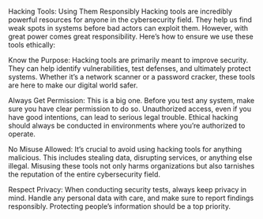 Hacking Tools: Using Them Responsibly
Hacking tools are incredibly powerful resources for anyone in the cybersecurity field. They help us find weak spots in systems before bad actors can exploit them. However, with great power comes great responsibility. Here’s how to ensure we use these tools ethically:

Know the Purpose:
Hacking tools are primarily meant to improve security. They can help identify vulnerabilities, test defenses, and ultimately protect systems. Whether it’s a network scanner or a password cracker, these tools are here to make our digital world safer.

Always Get Permission:
This is a big one. Before you test any system, make sure you have clear permission to do so. Unauthorized access, even if you have good intentions, can lead to serious legal trouble. Ethical hacking should always be conducted in environments where you’re authorized to operate.

No Misuse Allowed:
It’s crucial to avoid using hacking tools for anything malicious. This includes stealing data, disrupting services, or anything else illegal. Misusing these tools not only harms organizations but also tarnishes the reputation of the entire cybersecurity field.

Respect Privacy:
When conducting security tests, always keep privacy in mind. Handle any personal data with care, and make sure to report findings responsibly. Protecting people’s information should be a top priority.



